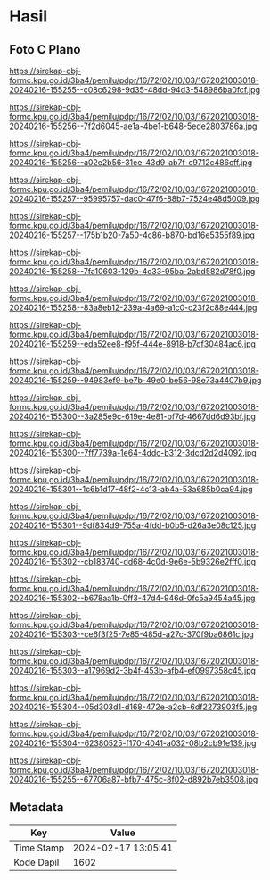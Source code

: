 # Hasil

## Foto C Plano

https://sirekap-obj-formc.kpu.go.id/3ba4/pemilu/pdpr/16/72/02/10/03/1672021003018-20240216-155255--c08c6298-9d35-48dd-94d3-548986ba0fcf.jpg

https://sirekap-obj-formc.kpu.go.id/3ba4/pemilu/pdpr/16/72/02/10/03/1672021003018-20240216-155256--7f2d6045-ae1a-4be1-b648-5ede2803786a.jpg

https://sirekap-obj-formc.kpu.go.id/3ba4/pemilu/pdpr/16/72/02/10/03/1672021003018-20240216-155256--a02e2b56-31ee-43d9-ab7f-c9712c486cff.jpg

https://sirekap-obj-formc.kpu.go.id/3ba4/pemilu/pdpr/16/72/02/10/03/1672021003018-20240216-155257--95995757-dac0-47f6-88b7-7524e48d5009.jpg

https://sirekap-obj-formc.kpu.go.id/3ba4/pemilu/pdpr/16/72/02/10/03/1672021003018-20240216-155257--175b1b20-7a50-4c86-b870-bd16e5355f89.jpg

https://sirekap-obj-formc.kpu.go.id/3ba4/pemilu/pdpr/16/72/02/10/03/1672021003018-20240216-155258--7fa10603-129b-4c33-95ba-2abd582d78f0.jpg

https://sirekap-obj-formc.kpu.go.id/3ba4/pemilu/pdpr/16/72/02/10/03/1672021003018-20240216-155258--83a8eb12-239a-4a69-a1c0-c23f2c88e444.jpg

https://sirekap-obj-formc.kpu.go.id/3ba4/pemilu/pdpr/16/72/02/10/03/1672021003018-20240216-155259--eda52ee8-f95f-444e-8918-b7df30484ac6.jpg

https://sirekap-obj-formc.kpu.go.id/3ba4/pemilu/pdpr/16/72/02/10/03/1672021003018-20240216-155259--94983ef9-be7b-49e0-be56-98e73a4407b9.jpg

https://sirekap-obj-formc.kpu.go.id/3ba4/pemilu/pdpr/16/72/02/10/03/1672021003018-20240216-155300--3a285e9c-619e-4e81-bf7d-4667dd6d93bf.jpg

https://sirekap-obj-formc.kpu.go.id/3ba4/pemilu/pdpr/16/72/02/10/03/1672021003018-20240216-155300--7ff7739a-1e64-4ddc-b312-3dcd2d2d4092.jpg

https://sirekap-obj-formc.kpu.go.id/3ba4/pemilu/pdpr/16/72/02/10/03/1672021003018-20240216-155301--1c6b1d17-48f2-4c13-ab4a-53a685b0ca94.jpg

https://sirekap-obj-formc.kpu.go.id/3ba4/pemilu/pdpr/16/72/02/10/03/1672021003018-20240216-155301--9df834d9-755a-4fdd-b0b5-d26a3e08c125.jpg

https://sirekap-obj-formc.kpu.go.id/3ba4/pemilu/pdpr/16/72/02/10/03/1672021003018-20240216-155302--cb183740-dd68-4c0d-9e6e-5b9326e2fff0.jpg

https://sirekap-obj-formc.kpu.go.id/3ba4/pemilu/pdpr/16/72/02/10/03/1672021003018-20240216-155302--b678aa1b-0ff3-47d4-946d-0fc5a9454a45.jpg

https://sirekap-obj-formc.kpu.go.id/3ba4/pemilu/pdpr/16/72/02/10/03/1672021003018-20240216-155303--ce6f3f25-7e85-485d-a27c-370f9ba6861c.jpg

https://sirekap-obj-formc.kpu.go.id/3ba4/pemilu/pdpr/16/72/02/10/03/1672021003018-20240216-155303--a17969d2-3b4f-453b-afb4-ef0997358c45.jpg

https://sirekap-obj-formc.kpu.go.id/3ba4/pemilu/pdpr/16/72/02/10/03/1672021003018-20240216-155304--05d303d1-d168-472e-a2cb-6df2273903f5.jpg

https://sirekap-obj-formc.kpu.go.id/3ba4/pemilu/pdpr/16/72/02/10/03/1672021003018-20240216-155304--62380525-f170-4041-a032-08b2cb91e139.jpg

https://sirekap-obj-formc.kpu.go.id/3ba4/pemilu/pdpr/16/72/02/10/03/1672021003018-20240216-155255--67706a87-bfb7-475c-8f02-d892b7eb3508.jpg


## Metadata

| Key        | Value               |
| ---------- | ------------------- |
| Time Stamp | 2024-02-17 13:05:41 |
| Kode Dapil | 1602                |




